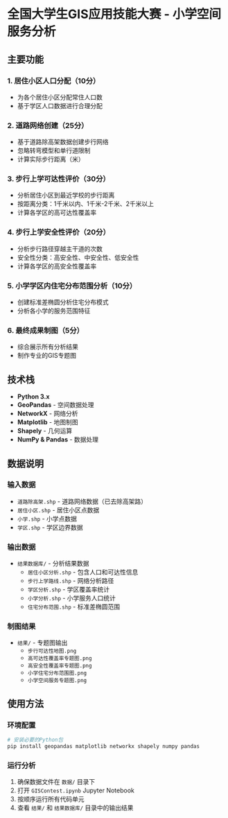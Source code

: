 # 全国大学生GIS应用技能大赛 - 小学空间服务分析

## 主要功能

### 1. 居住小区人口分配（10分）
- 为各个居住小区分配常住人口数
- 基于学区人口数据进行合理分配

### 2. 道路网络创建（25分）
- 基于道路除高架数据创建步行网络
- 忽略转弯模型和单行道限制
- 计算实际步行距离（米）

### 3. 步行上学可达性评价（30分）
- 分析居住小区到最近学校的步行距离
- 按距离分类：1千米以内、1千米-2千米、2千米以上
- 计算各学区的高可达性覆盖率

### 4. 步行上学安全性评价（20分）
- 分析步行路径穿越主干道的次数
- 安全性分类：高安全性、中安全性、低安全性
- 计算各学区的高安全性覆盖率

### 5. 小学学区内住宅分布范围分析（10分）
- 创建标准差椭圆分析住宅分布模式
- 分析各小学的服务范围特征

### 6. 最终成果制图（5分）
- 综合展示所有分析结果
- 制作专业的GIS专题图

## 技术栈

- **Python 3.x**
- **GeoPandas** - 空间数据处理
- **NetworkX** - 网络分析
- **Matplotlib** - 地图制图
- **Shapely** - 几何运算
- **NumPy & Pandas** - 数据处理

## 数据说明

### 输入数据
- `道路除高架.shp` - 道路网络数据（已去除高架路）
- `居住小区.shp` - 居住小区点数据
- `小学.shp` - 小学点数据
- `学区.shp` - 学区边界数据

### 输出数据
- `结果数据库/` - 分析结果数据
  - `居住小区分析.shp` - 包含人口和可达性信息
  - `步行上学路线.shp` - 网络分析路径
  - `学区分析.shp` - 学区覆盖率统计
  - `小学分析.shp` - 小学服务人口统计
  - `住宅分布范围.shp` - 标准差椭圆范围

### 制图结果
- `结果/` - 专题图输出
  - `步行可达性地图.png`
  - `高可达性覆盖率专题图.png`
  - `高安全性覆盖率专题图.png`
  - `小学住宅分布范围图.png`
  - `小学空间服务专题图.png`

## 使用方法

### 环境配置

```bash
# 安装必要的Python包
pip install geopandas matplotlib networkx shapely numpy pandas
```

### 运行分析

1. 确保数据文件在 `数据/` 目录下
2. 打开 `GISContest.ipynb` Jupyter Notebook
3. 按顺序运行所有代码单元
4. 查看 `结果/` 和 `结果数据库/` 目录中的输出结果
